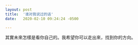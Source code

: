```yaml
---
layout: post
title:  '谁对我说过的话'
date:   2020-02-10 09:24:24 -0500

---
```


其實未來怎樣是看你自己的。我希望你可以走出來，找到你的方向。
